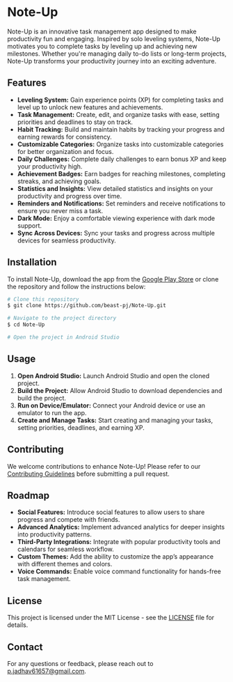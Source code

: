 # Note-Up

Note-Up is an innovative task management app designed to make productivity fun and engaging. Inspired by solo leveling systems, Note-Up motivates you to complete tasks by leveling up and achieving new milestones. Whether you're managing daily to-do lists or long-term projects, Note-Up transforms your productivity journey into an exciting adventure.

## Features

- **Leveling System:** Gain experience points (XP) for completing tasks and level up to unlock new features and achievements.
- **Task Management:** Create, edit, and organize tasks with ease, setting priorities and deadlines to stay on track.
- **Habit Tracking:** Build and maintain habits by tracking your progress and earning rewards for consistency.
- **Customizable Categories:** Organize tasks into customizable categories for better organization and focus.
- **Daily Challenges:** Complete daily challenges to earn bonus XP and keep your productivity high.
- **Achievement Badges:** Earn badges for reaching milestones, completing streaks, and achieving goals.
- **Statistics and Insights:** View detailed statistics and insights on your productivity and progress over time.
- **Reminders and Notifications:** Set reminders and receive notifications to ensure you never miss a task.
- **Dark Mode:** Enjoy a comfortable viewing experience with dark mode support.
- **Sync Across Devices:** Sync your tasks and progress across multiple devices for seamless productivity.

## Installation

To install Note-Up, download the app from the [Google Play Store](https://play.google.com/store/apps) or clone the repository and follow the instructions below:

```bash
# Clone this repository
$ git clone https://github.com/beast-pj/Note-Up.git

# Navigate to the project directory
$ cd Note-Up

# Open the project in Android Studio
```

## Usage

1. **Open Android Studio:** Launch Android Studio and open the cloned project.
2. **Build the Project:** Allow Android Studio to download dependencies and build the project.
3. **Run on Device/Emulator:** Connect your Android device or use an emulator to run the app.
4. **Create and Manage Tasks:** Start creating and managing your tasks, setting priorities, deadlines, and earning XP.

## Contributing

We welcome contributions to enhance Note-Up! Please refer to our [Contributing Guidelines](CONTRIBUTING.md) before submitting a pull request.

## Roadmap

- **Social Features:** Introduce social features to allow users to share progress and compete with friends.
- **Advanced Analytics:** Implement advanced analytics for deeper insights into productivity patterns.
- **Third-Party Integrations:** Integrate with popular productivity tools and calendars for seamless workflow.
- **Custom Themes:** Add the ability to customize the app’s appearance with different themes and colors.
- **Voice Commands:** Enable voice command functionality for hands-free task management.

## License

This project is licensed under the MIT License - see the [LICENSE](LICENSE) file for details.

## Contact

For any questions or feedback, please reach out to p.jadhav61657@gmail.com.
